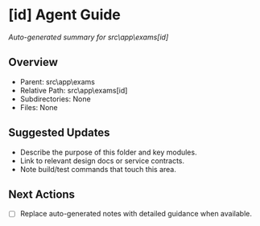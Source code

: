 ﻿# [id] Agent Guide
*Auto-generated summary for src\app\exams\[id]*

## Overview
- Parent: src\app\exams
- Relative Path: src\app\exams\[id]
- Subdirectories: None
- Files: None

## Suggested Updates
- Describe the purpose of this folder and key modules.
- Link to relevant design docs or service contracts.
- Note build/test commands that touch this area.

## Next Actions
- [ ] Replace auto-generated notes with detailed guidance when available.
